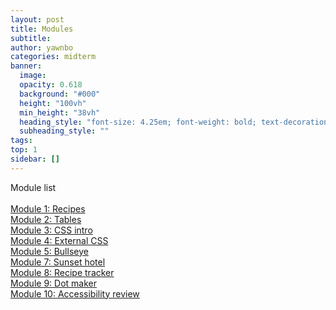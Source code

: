 ```yaml
---
layout: post
title: Modules
subtitle:
author: yawnbo
categories: midterm
banner:
  image:
  opacity: 0.618
  background: "#000"
  height: "100vh"
  min_height: "38vh"
  heading_style: "font-size: 4.25em; font-weight: bold; text-decoration: underline"
  subheading_style: ""
tags: 
top: 1
sidebar: []
---
```


Module list<br><br>
    <a href="https://yawnbo.github.io/me/01/index.html" target="_blank">Module 1: Recipes</a><br>
    <a href="https://yawnbo.github.io/me/M02/index.html" target="_blank">Module 2: Tables</a><br>
    <a href="https://yawnbo.github.io/me/M03/index.html" target="_blank">Module 3: CSS intro</a><br>
    <a href="https://yawnbo.github.io/me/M04/index.html" target="_blank">Module 4: External CSS</a><br>
    <a href="https://yawnbo.github.io/me/M05/index.html" target="_blank">Module 5: Bullseye</a><br>
    <a href="https://yawnbo.github.io/me/M07/index.html" target="_blank">Module 7: Sunset hotel</a><br>
    <a href="https://yawnbo.github.io/me/M08/index.html" target="_blank">Module 8: Recipe tracker</a><br>
    <a href="https://yawnbo.github.io/me/M09/index.html" target="_blank">Module 9: Dot maker</a><br>
    <a href="https://yawnbo.github.io/me/M10/index.html" target="_blank">Module 10: Accessibility review</a><br>

